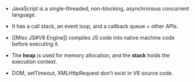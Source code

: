 - JavaScript is a single-threaded, non-blocking, asynchronous concurrent language.

- It has a call stack, an event loop, and a callback queue + other APIs.

* [[Misc JS#V8 Engine]] compiles JS code into native machine code before executing it.

* The **heap** is used for memory allocation, and the **stack** holds the execution context.

* DOM, setTimeout, XMLHttpRequest don't exist in V8 source code.